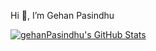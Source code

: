Hi 👋, I’m Gehan Pasindhu

 <a href="https://awesome-github-stats.azurewebsites.net/index.html??cardType=level&theme=ocean-dark&Border=151A28&Ring=11DD2E&Title=11DD2E">
    <img alt="gehanPasindhu's GitHub Stats" src="https://awesome-github-stats.azurewebsites.net/user-stats/gehanPasindhu?cardType=level&theme=ocean-dark&Border=151A28&Ring=11DD2E&Title=11DD2E"/>
</a>
